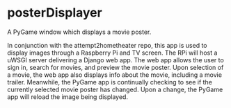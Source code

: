 # posterDisplayer
A PyGame window which displays a movie poster.

In conjunction with the attempt2hometheater repo, this app is used to display images through a Raspberry Pi and TV screen.
The RPi will host a uWSGI server delivering a Django web app.
The web app allows the user to sign in, search for movies, and preview the movie poster.
Upon selection of a movie, the web app also displays info about the movie, including a movie trailer.
Meanwhile, the PyGame app is continually checking to see if the currently selected movie poster has changed.
Upon a change, the PyGame app will reload the image being displayed.
